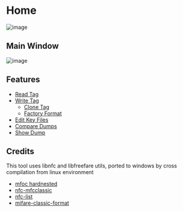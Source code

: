 # Home

![image](https://user-images.githubusercontent.com/3501675/73281041-acc80400-41ef-11ea-85da-819ec52c21fd.png)

## Main Window

![image](https://user-images.githubusercontent.com/3501675/73309783-3f35cb00-4223-11ea-9df6-73375f301b28.png)

## Features

- [Read Tag](https://github.com/xavave/MifareWindowsTool/wiki/Read-Tag)
- [Write Tag](https://github.com/xavave/MifareWindowsTool/wiki/Write-Tag)
  - <a href="https://github.com/xavave/Mifare-Windows-Tool/wiki/Write-Tag#user-content-clone-tag">Clone Tag</a>
  - <a href="https://github.com/xavave/Mifare-Windows-Tool/wiki/Write-Tag">Factory Format</a>
- [Edit Key Files](https://github.com/xavave/MifareWindowsTool/wiki/Edit-Key-Files)
- [Compare Dumps](https://github.com/xavave/MifareWindowsTool/wiki/Compare-Dumps)
- [Show Dump](https://github.com/xavave/MifareWindowsTool/wiki/Show-Dump)

## Credits

This tool uses libnfc and libfreefare utils, ported to windows by cross compilation from linux environment

- <a href="https://github.com/vk496/mfoc/tree/hardnested" target="_blank">mfoc hardnested</a>
- <a href="http://nfc-tools.org/index.php/Libnfc:nfc-mfclassic" target="_blank">nfc-mfcclassic</a>
- <a href="http://nfc-tools.org/index.php/Libnfc:nfc-list" target="_blank">nfc-list
- <a href="http://nfc-tools.org/index.php/Libfreefare" target="_blank">mifare-classic-format</a>

